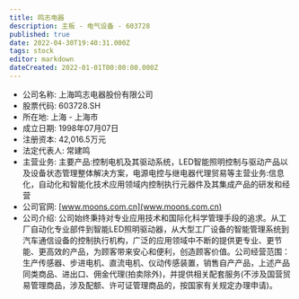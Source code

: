 ```yaml
---
title: 鸣志电器
description: 主板 - 电气设备 - 603728
published: true
date: 2022-04-30T19:40:31.000Z
tags: stock
editor: markdown
dateCreated: 2022-01-01T00:00:00.000Z
---
```


- 公司名称: 上海鸣志电器股份有限公司
- 股票代码: 603728.SH
- 所在地: 上海 - 上海市
- 成立日期: 1998年07月07日
- 注册资本: 42,016.5万元
- 法定代表人: 常建鸣
- 主营业务: 主要产品:控制电机及其驱动系统，LED智能照明控制与驱动产品以及设备状态管理整体解决方案，电源电控与继电器代理贸易等主营业务:信息化，自动化和智能化技术应用领域内控制执行元器件及其集成产品的研发和经营
- 公司官网: [www.moons.com.cn](www.moons.com.cn)
- 公司介绍: 公司始终秉持对专业应用技术和国际化科学管理手段的追求。从工厂自动化专业部件到智能LED照明驱动器，从大型工厂设备的智能管理系统到汽车通信设备的控制执行机构，广泛的应用领域中不断的提供更专业、更节能、更高效的产品，为顾客带来安心和便利，创造顾客价值。公司经营范围：生产传感器、步进电机、直流电机、仪动传感装置，销售自产产品，上述产品同类商品、进出口、佣金代理(拍卖除外)，并提供相关配套服务(不涉及国营贸易管理商品，涉及配额、许可证管理商品的，按国家有关规定办理申请)。


